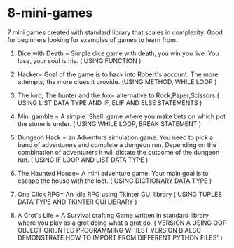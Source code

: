 # 8-mini-games
7 mini games created with standard library that scales in complexity. Good for beginners looking for examples of games to learn from.  

1) Dice with Death = Simple dice game with death, you win you live. You lose, your soul is his.  ( USING FUNCTION )

2) Hacker= Goal of the game is to hack into Robert's account. The more attempts, the more clues it provide. (USING METHOD, WHILE LOOP ) 

3) The lord, The hunter and the fox= alternative to Rock,Paper,Scissors  ( USING LIST DATA TYPE AND  IF, ELIF AND ELSE STATEMENTS )  

4) Mini gamble = A simple 'Shell' game where you make bets on which pot the stone is under. ( USING WHILE LOOP, BREAK STATEMENT ) 

5) Dungeon Hack  = an Adventure simulation game. You need to pick a band of adventurers and complete a dungeon run. Depending on the combination of adventurers it will dictate the outcome of the dungeon run.   ( USING IF LOOP AND LIST DATA TYPE ) 

6) The Haunted House= A mini adventure game. Your main goal is to escape the house with the loot. ( USING DICTIONARY DATA TYPE ) 

7) One Click RPG= An Idle RPG using Tkinter GUI library  ( USING TUPLES DATA TYPE AND TKINTER GUI LIBRARY ) 

8) A Grot's Life = A Survival crafting Game written in standard library where you play as a grot doing what a grot do. ( VERSION A USING OOP OBJECT ORIENTED PROGRAMMING WHILST VERSION B ALSO DEMONSTRATE HOW TO IMPORT FROM DIFFERENT PYTHON FILES' ) 

        
